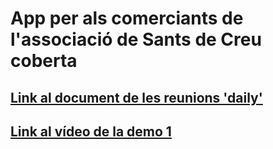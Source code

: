 # App per als comerciants de l'associació de Sants de Creu coberta
## [Link al document de les reunions 'daily'](https://docs.google.com/document/d/1zI_hmcGqmSW9f7VDPBhu5CrNaKiX6EYcbxGyyrRqMms/edit?usp=drive_link)
## [Link al vídeo de la demo 1](https://drive.google.com/file/d/1a2-2fYGBAlG_Kf2jA3iJ-jDS3jjFYrkf/view?usp=sharing)
